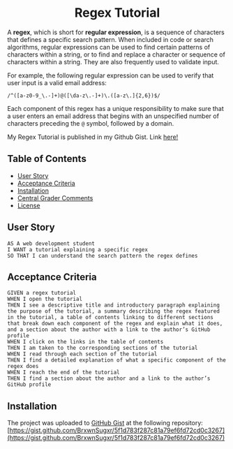 <h1 align = "center"> Regex Tutorial </h1>

A **regex**, which is short for **regular expression**, is a sequence of characters that defines a specific search pattern. When included in code or search algorithms, regular expressions can be used to find certain patterns of characters within a string, or to find and replace a character or sequence of characters within a string. They are also frequently used to validate input.

For example, the following regular expression can be used to verify that user input is a valid email address:

`/^([a-z0-9_\.-]+)@([\da-z\.-]+)\.([a-z\.]{2,6})$/`

Each component of this regex has a unique responsibility to make sure that a user enters an email address that begins with an unspecified number of characters preceding the `@` symbol, followed by a domain.

My Regex Tutorial is published in my Github Gist. Link [here!](https://gist.github.com/BrxwnSugxr/5f1d783f287c81a79ef6fd72cd0c3267)

## Table of Contents

- [User Story](#user-story)
- [Acceptance Criteria](#acceptance-criteria)
- [Installation](#installation)
- [Central Grader Comments](#central-grader-comments)
- [License](#license)

## User Story

```
AS A web development student
I WANT a tutorial explaining a specific regex
SO THAT I can understand the search pattern the regex defines
```

## Acceptance Criteria

```
GIVEN a regex tutorial
WHEN I open the tutorial
THEN I see a descriptive title and introductory paragraph explaining the purpose of the tutorial, a summary describing the regex featured in the tutorial, a table of contents linking to different sections that break down each component of the regex and explain what it does, and a section about the author with a link to the author’s GitHub profile
WHEN I click on the links in the table of contents
THEN I am taken to the corresponding sections of the tutorial
WHEN I read through each section of the tutorial
THEN I find a detailed explanation of what a specific component of the regex does
WHEN I reach the end of the tutorial
THEN I find a section about the author and a link to the author’s GitHub profile
```

## Installation

The project was uploaded to [GitHub Gist](https://gist.github.com/) at the following repository:
[https://gist.github.com/BrxwnSugxr/5f1d783f287c81a79ef6fd72cd0c3267](https://gist.github.com/BrxwnSugxr/5f1d783f287c81a79ef6fd72cd0c3267)

